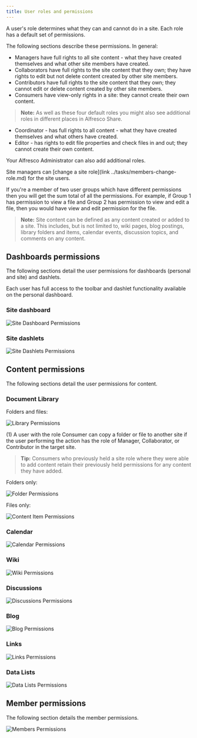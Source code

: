 ```yaml
---
title: User roles and permissions
---
```


A user's role determines what they can and cannot do in a site. Each role has a default set of permissions.

The following sections describe these permissions. In general:

* Managers have full rights to all site content - what they have created themselves and what other site members have created.
* Collaborators have full rights to the site content that they own; they have rights to edit but not delete content created by other site members.
* Contributors have full rights to the site content that they own; they cannot edit or delete content created by other site members.
* Consumers have view-only rights in a site: they cannot create their own content.

> **Note:** As well as these four default roles you might also see additional roles in different places in Alfresco Share.

* Coordinator - has full rights to all content - what they have created themselves and what others have created.
* Editor - has rights to edit file properties and check files in and out; they cannot create their own content.

Your Alfresco Administrator can also add additional roles.

Site managers can [change a site role](link ../tasks/members-change-role.md) for the site users.

If you're a member of two user groups which have different permissions then you will get the sum total of all the permissions. For example, if Group 1 has permission to view a file and Group 2 has permission to view and edit a file, then you would have view and edit permission for the file.

> **Note:** Site content can be defined as any content created or added to a site. This includes, but is not limited to, wiki pages, blog postings, library folders and items, calendar events, discussion topics, and comments on any content.

## Dashboards permissions

The following sections detail the user permissions for dashboards (personal and site) and dashlets.

Each user has full access to the toolbar and dashlet functionality available on the personal dashboard.

### Site dashboard

![Site Dashboard Permissions](../../../images/site-dashboard-perms.png)

### Site dashlets

![Site Dashlets Permissions](../../../images/site-dashlets-perms-a1.png)

## Content permissions

The following sections detail the user permissions for content.

### Document Library

Folders and files:

![Library Permissions](../../../images/library-perms-a1.png)

(1) A user with the role Consumer can copy a folder or file to another site if the user performing the action has the role of Manager, Collaborator, or Contributor in the target site.

> **Tip:** Consumers who previously held a site role where they were able to add content retain their previously held permissions for any content they have added.

Folders only:

![Folder Permissions](../../../images/folder-perms-a1.png)

Files only:

![Content Item Permissions](../../../images/item-perms-a1.png)

### Calendar

![Calendar Permissions](../../../images/calendar-perms-a1.png)

### Wiki

![Wiki Permissions](../../../images/wiki-perms-a1.png)

### Discussions

![Discussions Permissions](../../../images/discussions-perms-a1.png)

### Blog

![Blog Permissions](../../../images/blog-perms-a1.png)

### Links

![Links Permissions](../../../images/links-perms-a1.png)

### Data Lists

![Data Lists Permissions](../../../images/datalists-perms-a1.png)

## Member permissions

The following section details the member permissions.

![Members Permissions](../../../images/member-perms.png)

